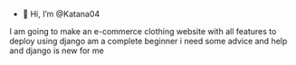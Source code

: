 - 👋 Hi, I’m @Katana04

I am going to make an e-commerce clothing website with all features to deploy using django 
am a complete beginner i need some advice and help and django is new for me 
<!---
Katana04/Katana04 is a ✨ special ✨ repository because its `README.md` (this file) appears on your GitHub profile.
You can click the Preview link to take a look at your changes.
--->
